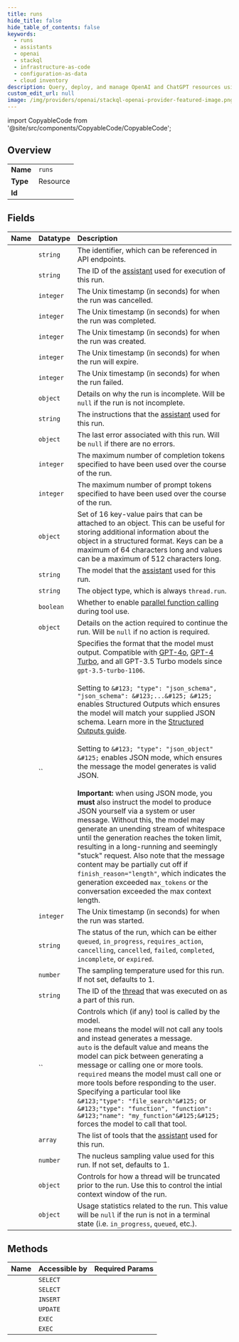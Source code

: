 ```yaml
---
title: runs
hide_title: false
hide_table_of_contents: false
keywords:
  - runs
  - assistants
  - openai    
  - stackql
  - infrastructure-as-code
  - configuration-as-data
  - cloud inventory
description: Query, deploy, and manage OpenAI and ChatGPT resources using SQL.
custom_edit_url: null
image: /img/providers/openai/stackql-openai-provider-featured-image.png
---
```


import CopyableCode from '@site/src/components/CopyableCode/CopyableCode';




## Overview
<table><tbody>
<tr><td><b>Name</b></td><td><code>runs</code></td></tr>
<tr><td><b>Type</b></td><td>Resource</td></tr>
<tr><td><b>Id</b></td><td><CopyableCode code="openai.assistants.runs" /></td></tr>
</tbody></table>

## Fields
| Name | Datatype | Description |
|:-----|:---------|:------------|
| <CopyableCode code="id" /> | `string` | The identifier, which can be referenced in API endpoints. |
| <CopyableCode code="assistant_id" /> | `string` | The ID of the [assistant](/docs/api-reference/assistants) used for execution of this run. |
| <CopyableCode code="cancelled_at" /> | `integer` | The Unix timestamp (in seconds) for when the run was cancelled. |
| <CopyableCode code="completed_at" /> | `integer` | The Unix timestamp (in seconds) for when the run was completed. |
| <CopyableCode code="created_at" /> | `integer` | The Unix timestamp (in seconds) for when the run was created. |
| <CopyableCode code="expires_at" /> | `integer` | The Unix timestamp (in seconds) for when the run will expire. |
| <CopyableCode code="failed_at" /> | `integer` | The Unix timestamp (in seconds) for when the run failed. |
| <CopyableCode code="incomplete_details" /> | `object` | Details on why the run is incomplete. Will be `null` if the run is not incomplete. |
| <CopyableCode code="instructions" /> | `string` | The instructions that the [assistant](/docs/api-reference/assistants) used for this run. |
| <CopyableCode code="last_error" /> | `object` | The last error associated with this run. Will be `null` if there are no errors. |
| <CopyableCode code="max_completion_tokens" /> | `integer` | The maximum number of completion tokens specified to have been used over the course of the run.<br /> |
| <CopyableCode code="max_prompt_tokens" /> | `integer` | The maximum number of prompt tokens specified to have been used over the course of the run.<br /> |
| <CopyableCode code="metadata" /> | `object` | Set of 16 key-value pairs that can be attached to an object. This can be useful for storing additional information about the object in a structured format. Keys can be a maximum of 64 characters long and values can be a maximum of 512 characters long.<br /> |
| <CopyableCode code="model" /> | `string` | The model that the [assistant](/docs/api-reference/assistants) used for this run. |
| <CopyableCode code="object" /> | `string` | The object type, which is always `thread.run`. |
| <CopyableCode code="parallel_tool_calls" /> | `boolean` | Whether to enable [parallel function calling](/docs/guides/function-calling/parallel-function-calling) during tool use. |
| <CopyableCode code="required_action" /> | `object` | Details on the action required to continue the run. Will be `null` if no action is required. |
| <CopyableCode code="response_format" /> | `` | Specifies the format that the model must output. Compatible with [GPT-4o](/docs/models/gpt-4o), [GPT-4 Turbo](/docs/models/gpt-4-turbo-and-gpt-4), and all GPT-3.5 Turbo models since `gpt-3.5-turbo-1106`.<br /><br />Setting to `&#123; "type": "json_schema", "json_schema": &#123;...&#125; &#125;` enables Structured Outputs which ensures the model will match your supplied JSON schema. Learn more in the [Structured Outputs guide](/docs/guides/structured-outputs).<br /><br />Setting to `&#123; "type": "json_object" &#125;` enables JSON mode, which ensures the message the model generates is valid JSON.<br /><br />**Important:** when using JSON mode, you **must** also instruct the model to produce JSON yourself via a system or user message. Without this, the model may generate an unending stream of whitespace until the generation reaches the token limit, resulting in a long-running and seemingly "stuck" request. Also note that the message content may be partially cut off if `finish_reason="length"`, which indicates the generation exceeded `max_tokens` or the conversation exceeded the max context length.<br /> |
| <CopyableCode code="started_at" /> | `integer` | The Unix timestamp (in seconds) for when the run was started. |
| <CopyableCode code="status" /> | `string` | The status of the run, which can be either `queued`, `in_progress`, `requires_action`, `cancelling`, `cancelled`, `failed`, `completed`, `incomplete`, or `expired`. |
| <CopyableCode code="temperature" /> | `number` | The sampling temperature used for this run. If not set, defaults to 1. |
| <CopyableCode code="thread_id" /> | `string` | The ID of the [thread](/docs/api-reference/threads) that was executed on as a part of this run. |
| <CopyableCode code="tool_choice" /> | `` | Controls which (if any) tool is called by the model.<br />`none` means the model will not call any tools and instead generates a message.<br />`auto` is the default value and means the model can pick between generating a message or calling one or more tools.<br />`required` means the model must call one or more tools before responding to the user.<br />Specifying a particular tool like `&#123;"type": "file_search"&#125;` or `&#123;"type": "function", "function": &#123;"name": "my_function"&#125;&#125;` forces the model to call that tool.<br /> |
| <CopyableCode code="tools" /> | `array` | The list of tools that the [assistant](/docs/api-reference/assistants) used for this run. |
| <CopyableCode code="top_p" /> | `number` | The nucleus sampling value used for this run. If not set, defaults to 1. |
| <CopyableCode code="truncation_strategy" /> | `object` | Controls for how a thread will be truncated prior to the run. Use this to control the intial context window of the run. |
| <CopyableCode code="usage" /> | `object` | Usage statistics related to the run. This value will be `null` if the run is not in a terminal state (i.e. `in_progress`, `queued`, etc.). |
## Methods
| Name | Accessible by | Required Params |
|:-----|:--------------|:----------------|
| <CopyableCode code="get_run" /> | `SELECT` | <CopyableCode code="run_id, thread_id" /> |
| <CopyableCode code="list_runs" /> | `SELECT` | <CopyableCode code="thread_id" /> |
| <CopyableCode code="create_run" /> | `INSERT` | <CopyableCode code="thread_id, data__assistant_id" /> |
| <CopyableCode code="modify_run" /> | `UPDATE` | <CopyableCode code="run_id, thread_id" /> |
| <CopyableCode code="cancel_run" /> | `EXEC` | <CopyableCode code="run_id, thread_id" /> |
| <CopyableCode code="submit_tool_ouputs_to_run" /> | `EXEC` | <CopyableCode code="run_id, thread_id, data__tool_outputs" /> |
